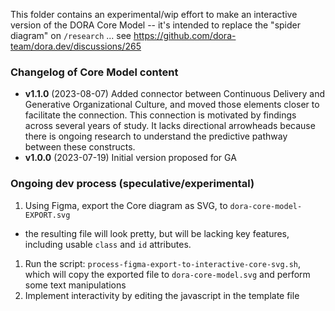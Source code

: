 This folder contains an experimental/wip effort to make an interactive version of the DORA Core Model -- it's intended to replace the "spider diagram" on `/research` ... see https://github.com/dora-team/dora.dev/discussions/265

### Changelog of Core Model content

- **v1.1.0** (2023-08-07) Added connector between Continuous Delivery and Generative Organizational Culture, and moved those elements closer to facilitate the connection. This connection is motivated by findings across several years of study. It lacks directional arrowheads because there is ongoing research to understand the predictive pathway between these constructs.
- **v1.0.0** (2023-07-19) Initial version proposed for GA


### Ongoing dev process (speculative/experimental)

1. Using Figma, export the Core diagram as SVG, to `dora-core-model-EXPORT.svg`
  * the resulting file will look pretty, but will be lacking key features, including usable `class` and `id` attributes.
1. Run the script: `process-figma-export-to-interactive-core-svg.sh`, which will copy the exported file to `dora-core-model.svg` and perform some text manipulations
1. Implement interactivity by editing the javascript in the template file
